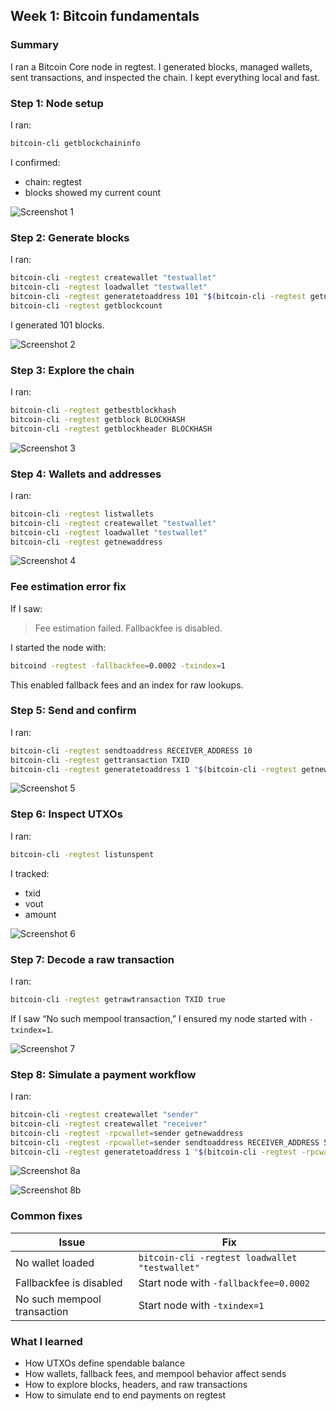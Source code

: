 ## Week 1: Bitcoin fundamentals

### Summary
I ran a Bitcoin Core node in regtest. I generated blocks, managed wallets, sent transactions, and inspected the chain. I kept everything local and fast.

### Step 1: Node setup
I ran:

```bash
bitcoin-cli getblockchaininfo
```

I confirmed:

- chain: regtest
- blocks showed my current count

![Screenshot 1](./screenshot1.png)

### Step 2: Generate blocks
I ran:

```bash
bitcoin-cli -regtest createwallet "testwallet"
bitcoin-cli -regtest loadwallet "testwallet"
bitcoin-cli -regtest generatetoaddress 101 "$(bitcoin-cli -regtest getnewaddress)"
bitcoin-cli -regtest getblockcount
```

I generated 101 blocks.

![Screenshot 2](./screenshot2.png)

### Step 3: Explore the chain
I ran:

```bash
bitcoin-cli -regtest getbestblockhash
bitcoin-cli -regtest getblock BLOCKHASH
bitcoin-cli -regtest getblockheader BLOCKHASH
```

![Screenshot 3](./screenshot3.png)

### Step 4: Wallets and addresses
I ran:

```bash
bitcoin-cli -regtest listwallets
bitcoin-cli -regtest createwallet "testwallet"
bitcoin-cli -regtest loadwallet "testwallet"
bitcoin-cli -regtest getnewaddress
```

![Screenshot 4](./screenshot4.png)

### Fee estimation error fix
If I saw:

> Fee estimation failed. Fallbackfee is disabled.

I started the node with:

```bash
bitcoind -regtest -fallbackfee=0.0002 -txindex=1
```

This enabled fallback fees and an index for raw lookups.

### Step 5: Send and confirm
I ran:

```bash
bitcoin-cli -regtest sendtoaddress RECEIVER_ADDRESS 10
bitcoin-cli -regtest gettransaction TXID
bitcoin-cli -regtest generatetoaddress 1 "$(bitcoin-cli -regtest getnewaddress)"
```

![Screenshot 5](./screenshot5.png)

### Step 6: Inspect UTXOs
I ran:

```bash
bitcoin-cli -regtest listunspent
```

I tracked:

- txid
- vout
- amount

![Screenshot 6](./screenshot6.png)

### Step 7: Decode a raw transaction
I ran:

```bash
bitcoin-cli -regtest getrawtransaction TXID true
```

If I saw “No such mempool transaction,” I ensured my node started with `-txindex=1`.

![Screenshot 7](./screenshot7.png)

### Step 8: Simulate a payment workflow
I ran:

```bash
bitcoin-cli -regtest createwallet "sender"
bitcoin-cli -regtest createwallet "receiver"
bitcoin-cli -regtest -rpcwallet=sender getnewaddress
bitcoin-cli -regtest -rpcwallet=sender sendtoaddress RECEIVER_ADDRESS 5
bitcoin-cli -regtest generatetoaddress 1 "$(bitcoin-cli -regtest -rpcwallet=sender getnewaddress)"
```

![Screenshot 8a](./screenshot8-1.png)

![Screenshot 8b](./screenshot8-2.png)

### Common fixes

| Issue | Fix |
| --- | --- |
| No wallet loaded | `bitcoin-cli -regtest loadwallet "testwallet"` |
| Fallbackfee is disabled | Start node with `-fallbackfee=0.0002` |
| No such mempool transaction | Start node with `-txindex=1` |

### What I learned

- How UTXOs define spendable balance
- How wallets, fallback fees, and mempool behavior affect sends
- How to explore blocks, headers, and raw transactions
- How to simulate end to end payments on regtest
